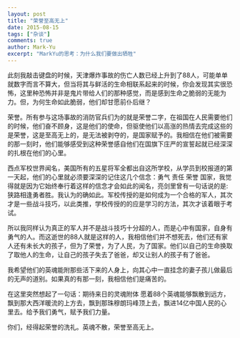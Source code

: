 ```yaml
---
layout: post
title: "荣誉至高无上"
date: 2015-08-15
tags: ["杂谈"]
comments: true
author: Mark-Yu
excerpt: "MarkYu的思考：为什么我们要做出牺牲"
---
```


此刻我敲击键盘的时候，天津爆炸事故的伤亡人数已经上升到了88人，可能单单就数字而言不算大，但当将其与鲜活的生命相联系起来的时候，你会发现其实很恐怖，这里种恐怖并非是鬼片带给人们的那种感觉，而是感到生命之脆弱的无能为力。但，为何生命如此脆弱，他们却甘愿前仆后继？

荣誉。所有参与这场事故的消防官兵们为的就是荣誉二字，在祖国在人民需要他们的时候，他们奋不顾身，这是他们的使命，但驱使他们以高涨的热情去完成这些的是荣誉，这是至高无上的，是无法被剥夺的，是国家赋予的。我相信在他们被需要的那一刻时，他们能够感受到这种荣誉感自他们在国旗下庄严的宣誓起就已经深深的扎根在他们的心里。

西点军校世界闻名，美国所有的五星将军全都出自这所学校，从学员到校报道的第一天起，他们的心里就必须要深深的记住这几个信念：勇气 责任 荣誉 国家，我觉得就是因为它始终奉行着这样的信念才会如此的闻名，亮剑里曾有一句话说的是:狭路相逢勇者胜。我认为的确如此。军校传授的是如何成为一个合格的军人，其次才是一些战斗技巧，以此类推，学校传授的的应是学习的方法，其次才该着眼于考试。

所以我同样认为真正的军人并不是战斗技巧十分超的人，而是心中有国家，自身有勇气的人。而这逝世的88人就是这样的人，我相信他们并不想死去，他们还有家人还有未长大的孩子，但为了荣誉，为了人民，为了国家。他们以自己的生命换取了取他人的生命，让自己的孩子失去了爸爸，却又让别人的孩子有了爸爸。

我希望他们的英魂能附那些活下来的人身上，向其心中一直挂念的妻子孩儿做最后的无声的道别。如果真的有那一刻，我相信他们是痛苦的。

在这里突然想起了一句话：期待来日的灵魂附体 愿着88个英魂能够飘散到远方，飘到那大西洋暖流的上方去，飘到那珠穆朗玛峰顶上去，飘进14亿中国人民的心里去。给予我们勇气，赋予我们力量。

你们，经得起荣誉的洗礼。英魂不散，荣誉至高无上。